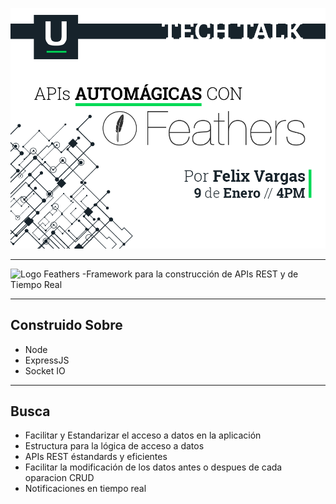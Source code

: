 ![invitacion_feathers](.\presentacion\invitacion_feathers.png)

---

![Logo Feathers](https://feathersjs.com/img/feathers-logo-wide.png)
-Framework para la construcción de APIs REST y de Tiempo Real

---

## Construido Sobre

* Node
* ExpressJS
* Socket IO

---

## Busca

* Facilitar y Estandarizar el acceso a datos en la aplicación
* Estructura para la lógica de acceso a datos
* APIs REST éstandards y eficientes
* Facilitar la modificación de los datos antes o despues de cada oparacion CRUD
* Notificaciones en tiempo real
